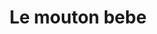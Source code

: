 ---
title: "Le mouton bebe"
url: /ciudad-autonoma-de-buenos-aires/le-mouton-bebe/
shop: Kleidung
---